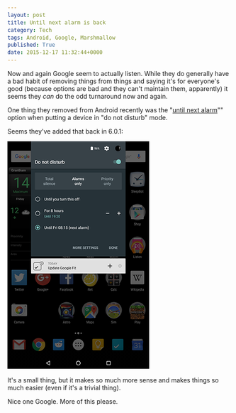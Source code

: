 ```yaml
---
layout: post
title: Until next alarm is back
category: Tech
tags: Android, Google, Marshmallow
published: True
date: 2015-12-17 11:32:44+0000
---
```


Now and again Google seem to actually listen. While they do generally have a
bad habit of removing things from things and saying it's for everyone's good
(because options are bad and they can't maintain them, apparently) it seems
they *can* do the odd turnaround now and again.

One thing they removed from Android recently was the
"[until next alarm](/2015/11/12/i-miss-until-next-alarm.html)""
option when putting a device in "do not disturb" mode.

Seems they've added that back in 6.0.1:

![Google sees sense](/attachments/2015/12/17/Screenshot_20151217-112015.png)

It's a small thing, but it makes so much more sense and makes things so much
easier (even if it's a trivial thing).

Nice one Google. More of this please.

[//]: # (2015-12-17-until-next-alarm-is-back.md ends here)
